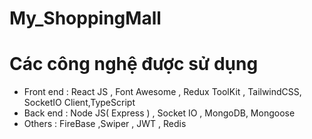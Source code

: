 # My_ShoppingMall


# Các công nghệ được sử dụng 
  - Front end : React JS , Font Awesome , Redux ToolKit , TailwindCSS, SocketIO Client,TypeScript
  - Back end : Node JS( Express ) , Socket IO , MongoDB, Mongoose
  - Others : FireBase ,Swiper , JWT , Redis


